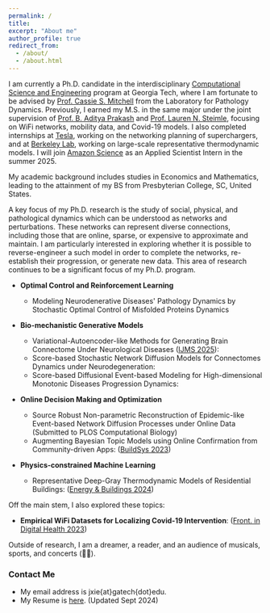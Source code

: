 ```yaml
---
permalink: /
title: 
excerpt: "About me"
author_profile: true
redirect_from: 
  - /about/
  - /about.html
---
```



I am currently a Ph.D. candidate in the interdisciplinary [Computational Science and Engineering](https://cse.gatech.edu/) program at Georgia Tech, where I am fortunate to be advised by [Prof. Cassie S. Mitchell](https://bme.gatech.edu/bme/faculty/Cassie-S.-Mitchell) from the Laboratory for Pathology Dynamics. Previously, I earned my M.S. in the same major under the joint supervision of [Prof. B. Aditya Prakash](https://faculty.cc.gatech.edu/~badityap/) and [Prof. Lauren N. Steimle](https://sites.gatech.edu/steimle/), focusing on WiFi networks, mobility data, and Covid-19 models. I also completed internships at [Tesla](https://tesla.com/), working on the networking planning of superchargers, and at [Berkeley Lab](https://www.lbl.gov/), working on large-scale representative thermodynamic models. I will join [Amazon Science](https://www.amazon.science/) as an Applied Scientist Intern in the summer 2025. 

My academic background includes studies in Economics and Mathematics, leading to the attainment of my BS from Presbyterian College, SC, United States.

A key focus of my Ph.D. research is the study of social, physical, and pathological dynamics which can be understood as networks and perturbations. These networks can represent diverse connections, including those that are online, sparse, or expensive to approximate and maintain. I am particularly interested in exploring whether it is possible to reverse-engineer a such model in order to complete the networks, re-establish their progression, or generate new data. This area of research continues to be a significant focus of my Ph.D. program.


* **Optimal Control and Reinforcement Learning**
  - Modeling Neurodenerative Diseases' Pathology Dynamics by Stochastic Optimal Control of Misfolded Proteins Dynamics

* **Bio-mechanistic Generative Models**
  - Variational-Autoencoder-like Methods for Generating Brain Connectome Under Neurological Diseases ([IJMS 2025](https://www.mdpi.com/1422-0067/26/3/1062)): 
  - Score-based Stochastic Network Diffusion Models for Connectomes Dynamics under Neurodegeneration: 
  - Score-based Diffusional Event-based Modeling for High-dimensional Monotonic Diseases Progression Dynamics:

* **Online Decision Making and Optimization**
  - Source Robust Non-parametric Reconstruction of Epidemic-like Event-based Network Diffusion Processes under Online Data (Submitted to PLOS Computational Biology)
  - Augmenting Bayesian Topic Models using Online Confirmation from Community-driven Apps: ([BuildSys 2023](https://dl.acm.org/doi/abs/10.1145/3600100.3626341))

* **Physics-constrained Machine Learning**
  - Representative Deep-Gray Thermodynamic Models of Residential Buildings: ([Energy & Buildings 2024](https://www.sciencedirect.com/science/article/abs/pii/S0378778824005243))

Off the main stem, I also explored these topics:  

* **Empirical WiFi Datasets for Localizing Covid-19 Intervention**: ([Front. in Digital Health 2023](https://www.frontiersin.org/journals/digital-health/articles/10.3389/fdgth.2023.1060828/full))

Outside of research, I am a dreamer, a reader, and an audience of musicals, sports, and concerts (🖤🩷). 




### Contact Me

* My email address is jxie{at}gatech{dot}edu.
* My Resume is [here](https://jxie1997.github.io/files/JiajiaXie_resume.pdf). (Updated Sept 2024) 

